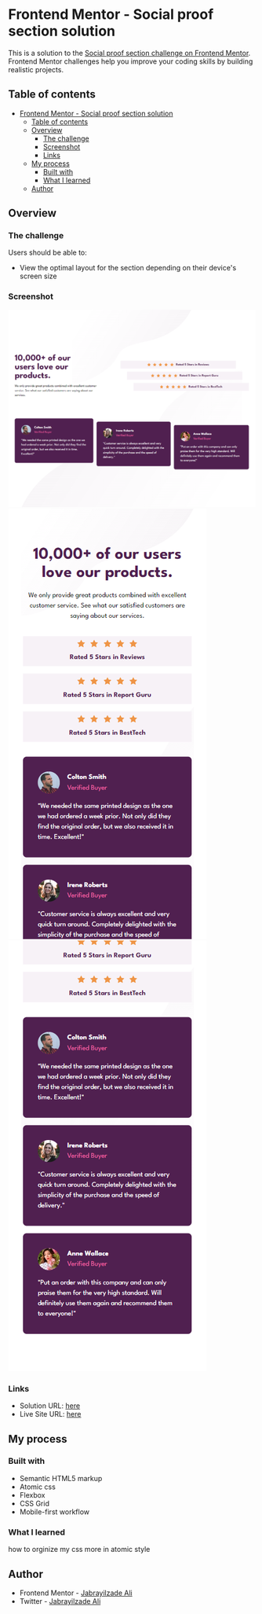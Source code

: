 # Frontend Mentor - Social proof section solution

This is a solution to the [Social proof section challenge on Frontend Mentor](https://www.frontendmentor.io/challenges/social-proof-section-6e0qTv_bA). Frontend Mentor challenges help you improve your coding skills by building realistic projects. 

## Table of contents

- [Frontend Mentor - Social proof section solution](#frontend-mentor---social-proof-section-solution)
  - [Table of contents](#table-of-contents)
  - [Overview](#overview)
    - [The challenge](#the-challenge)
    - [Screenshot](#screenshot)
    - [Links](#links)
  - [My process](#my-process)
    - [Built with](#built-with)
    - [What I learned](#what-i-learned)
  - [Author](#author)


## Overview

### The challenge

Users should be able to:

- View the optimal layout for the section depending on their device's screen size

### Screenshot

![](./design/my-design/desktop.png)
![](./design/my-design/mobile-top.png)
![](./design/my-design/mobile-bottom.png)


### Links

- Solution URL: [here](https://www.frontendmentor.io/solutions/social-proof-section-by-ali-jabrayilzade-ubGuJ3wKhH)
- Live Site URL: [here](https://social-proof-section-ali-jabrayilzade.netlify.app/)

## My process

### Built with

- Semantic HTML5 markup
- Atomic css
- Flexbox
- CSS Grid
- Mobile-first workflow


### What I learned

how to orginize my css more in atomic style

## Author

- Frontend Mentor - [Jabrayilzade Ali](https://www.frontendmentor.io/profile/jabrayilzadeali)
- Twitter - [Jabrayilzade Ali](https://twitter.com/JabrayilzadeAli)
